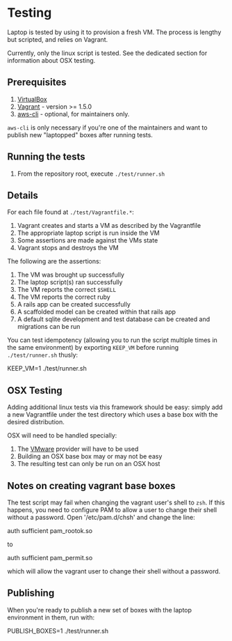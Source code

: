 # Testing

Laptop is tested by using it to provision a fresh VM. The process is lengthy
but scripted, and relies on Vagrant.

Currently, only the linux script is tested. See the dedicated section for
information about OSX testing.

## Prerequisites

1. [VirtualBox][]
2. [Vagrant][] - version >= 1.5.0
3. [aws-cli][] - optional, for maintainers only.

[VirtualBox]: https://www.virtualbox.org/
[Vagrant]: http://www.vagrantup.com/
[aws-cli]: http://docs.aws.amazon.com/cli/latest/userguide/cli-chap-welcome.html

`aws-cli` is only necessary if you're one of the maintainers and want to
publish new "laptopped" boxes after running tests.

## Running the tests

1. From the repository root, execute `./test/runner.sh`

## Details

For each file found at `./test/Vagrantfile.*`:

1. Vagrant creates and starts a VM as described by the Vagrantfile
2. The appropriate laptop script is run inside the VM
3. Some assertions are made against the VMs state
4. Vagrant stops and destroys the VM

The following are the assertions:

1. The VM was brought up successfully
2. The laptop script(s) ran successfully
3. The VM reports the correct `$SHELL`
4. The VM reports the correct ruby
5. A rails app can be created successfully
6. A scaffolded model can be created within that rails app
7. A default sqlite development and test database can be created and migrations can be run

You can test idempotency (allowing you to run the script multiple times in the
same environment) by exporting `KEEP_VM` before running `./test/runner.sh`
thusly:

  KEEP_VM=1 ./test/runner.sh

## OSX Testing

Adding additional linux tests via this framework should be easy: simply
add a new Vagrantfile under the test directory which uses a base box
with the desired distribution.

OSX will need to be handled specially:

1. The [VMware][] provider will have to be used
2. Building an OSX base box may or may not be easy
3. The resulting test can only be run on an OSX host

[VMware]: http://www.vmware.com/

## Notes on creating vagrant base boxes

The test script may fail when changing the vagrant user's shell to `zsh`. If
this happens, you need to configure PAM to allow a user to change their shell
without a password. Open '/etc/pam.d/chsh' and change the line:

  auth		sufficient	pam_rootok.so

to

  auth		sufficient	pam_permit.so

which will allow the vagrant user to change their shell without a password.

## Publishing

When you're ready to publish a new set of boxes with the laptop environment in
them, run with:

  PUBLISH_BOXES=1 ./test/runner.sh

